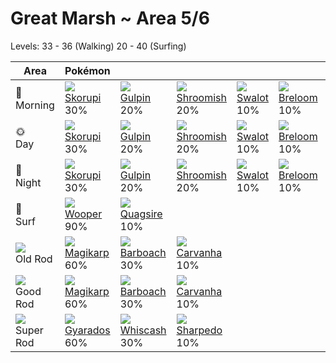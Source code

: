 # Great Marsh ~ Area 5/6
Levels: 33 - 36 (Walking) 20 - 40 (Surfing)

Area                         | Pokémon                         | &nbsp;                          | &nbsp;                           | &nbsp;                        | &nbsp;                         | &nbsp;                         | 
---                          | ---                             | ---                             | ---                              | ---                           | ---                            | ---                            | 
🌅<br>Morning                 | ![][451]<br> [Skorupi]<br> 30%  | ![][316]<br> [Gulpin]<br> 20%   | ![][285]<br> [Shroomish]<br> 20% | ![][317]<br> [Swalot]<br> 10% | ![][286]<br> [Breloom]<br> 10% | ![][452]<br> [Drapion]<br> 10% | 
🌞<br>Day                     | ![][451]<br> [Skorupi]<br> 30%  | ![][316]<br> [Gulpin]<br> 20%   | ![][285]<br> [Shroomish]<br> 20% | ![][317]<br> [Swalot]<br> 10% | ![][286]<br> [Breloom]<br> 10% | ![][452]<br> [Drapion]<br> 10% | 
🌙<br>Night                   | ![][451]<br> [Skorupi]<br> 30%  | ![][316]<br> [Gulpin]<br> 20%   | ![][285]<br> [Shroomish]<br> 20% | ![][317]<br> [Swalot]<br> 10% | ![][286]<br> [Breloom]<br> 10% | ![][452]<br> [Drapion]<br> 10% | 
🌊<br> Surf                   | ![][194]<br> [Wooper]<br> 90%   | ![][195]<br> [Quagsire]<br> 10% | &nbsp;                           | &nbsp;                        | &nbsp;                         | &nbsp;                         | 
![][old-rod]<br> Old Rod     | ![][129]<br> [Magikarp]<br> 60% | ![][339]<br> [Barboach]<br> 30% | ![][318]<br> [Carvanha]<br> 10%  | &nbsp;                        | &nbsp;                         | &nbsp;                         | 
![][good-rod]<br> Good Rod   | ![][129]<br> [Magikarp]<br> 60% | ![][339]<br> [Barboach]<br> 30% | ![][318]<br> [Carvanha]<br> 10%  | &nbsp;                        | &nbsp;                         | &nbsp;                         | 
![][super-rod]<br> Super Rod | ![][130]<br> [Gyarados]<br> 60% | ![][340]<br> [Whiscash]<br> 30% | ![][319]<br> [Sharpedo]<br> 10%  | &nbsp;                        | &nbsp;                         | &nbsp;                         | 

[Magikarp]: ../../pokemon_changes/129/
[Gyarados]: ../../pokemon_changes/130/
[Wooper]: ../../pokemon_changes/194/
[Quagsire]: ../../pokemon_changes/195/
[Shroomish]: ../../pokemon_changes/285/
[Breloom]: ../../pokemon_changes/286/
[Gulpin]: ../../pokemon_changes/316/
[Swalot]: ../../pokemon_changes/317/
[Carvanha]: ../../pokemon_changes/318/
[Sharpedo]: ../../pokemon_changes/319/
[Barboach]: ../../pokemon_changes/339/
[Whiscash]: ../../pokemon_changes/340/
[Skorupi]: ../../pokemon_changes/451/
[Drapion]: ../../pokemon_changes/452/
[good-rod]: ../img/items/good-rod.png
[old-rod]: ../img/items/old-rod.png
[super-rod]: ../img/items/super-rod.png
[129]: ../img/pokemon/129.png
[130]: ../img/pokemon/130.png
[194]: ../img/pokemon/194.png
[195]: ../img/pokemon/195.png
[285]: ../img/pokemon/285.png
[286]: ../img/pokemon/286.png
[316]: ../img/pokemon/316.png
[317]: ../img/pokemon/317.png
[318]: ../img/pokemon/318.png
[319]: ../img/pokemon/319.png
[339]: ../img/pokemon/339.png
[340]: ../img/pokemon/340.png
[451]: ../img/pokemon/451.png
[452]: ../img/pokemon/452.png
